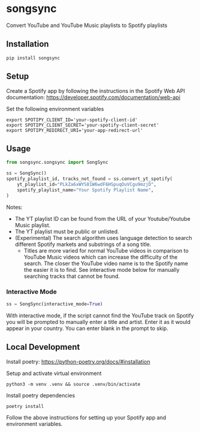 # songsync

Convert YouTube and YouTube Music playlists to Spotify playlists

## Installation

`pip install songsync`

## Setup

Create a Spotify app by following the instructions in the Spotify Web API documentation: https://developer.spotify.com/documentation/web-api

Set the following environment variables

```
export SPOTIPY_CLIENT_ID='your-spotify-client-id'
export SPOTIPY_CLIENT_SECRET='your-spotify-client-secret'
export SPOTIPY_REDIRECT_URI='your-app-redirect-url'
```

## Usage

```python
from songsync.songsync import SongSync

ss = SongSync()
spotify_playlist_id, tracks_not_found = ss.convert_yt_spotify(
    yt_playlist_id="PLkZa6xWYS81W6wdF6HSpuqOuVCgu9mzjD",
    spotify_playlist_name="Your Spotify Playlist Name",
)
```

Notes:

- The YT playlist ID can be found from the URL of your Youtube/Youtube Music playlist.
- The YT playlist must be public or unlisted.
- (Experimental) The search algorithm uses language detection to search different Spotify markets and substrings of a song title.
  - Titles are more varied for normal YouTube videos in comparison to YouTube Music videos which can increase the difficulty of the search. The closer the YouTube video name is to the Spotify name the easier it is to find. See interactive mode below for manually searching tracks that cannot be found.

### Interactive Mode

```python
ss = SongSync(interactive_mode=True)
```

With interactive mode, if the script cannot find the YouTube track on Spotify you will be prompted to manually enter a title and artist. Enter it as it would appear in your country. You can enter blank in the prompt to skip.

## Local Development

Install poetry: https://python-poetry.org/docs/#installation

Setup and activate virtual environment

```
python3 -m venv .venv && source .venv/bin/activate
```

Install poetry dependencies

```
poetry install
```

Follow the above instructions for setting up your Spotify app and environment variables.
